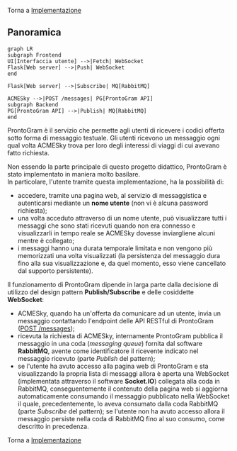 Torna a [Implementazione](../implementazione.md)

## Panoramica

```mermaid
graph LR
subgraph Frontend
UI[Interfaccia utente] -->|Fetch| WebSocket 
Flask[Web server] -->|Push| WebSocket
end

Flask[Web server] -->|Subscribe| MQ[RabbitMQ]

ACMESky -->|POST /messages| PG[ProntoGram API]
subgraph Backend
PG[ProntoGram API] -->|Publish| MQ[RabbitMQ]
end
```

ProntoGram è il servizio che permette agli utenti di ricevere i codici offerta sotto forma di messaggio testuale.
Gli utenti ricevono un messaggio ogni qual volta ACMESky trova per loro degli interessi di viaggi di cui avevano fatto richiesta.

Non essendo la parte principale di questo progetto didattico, ProntoGram è stato implementato in maniera molto basilare.  
In particolare, l'utente tramite questa implementazione, ha la possibilità di:

- accedere, tramite una pagina web, al servizio di messaggistica e autenticarsi mediante un **nome utente** (non vi è alcuna password richiesta);
- una volta acceduto attraverso di un nome utente, può visualizzare tutti i messaggi che sono stati ricevuti quando non era connesso e visualizzarli in tempo reale se ACMESky dovesse inviargliene alcuni mentre è collegato;
- i messaggi hanno una durata temporale limitata e non vengono più memorizzati una volta visualizzati (la persistenza del messaggio dura fino alla sua visualizzazione e, da quel momento, esso viene cancellato dal supporto persistente).

Il funzionamento di ProntoGram dipende in larga parte dalla decisione di utilizzo del design pattern **Publish/Subscribe** e delle cosiddette **WebSocket**:

- ACMESky, quando ha un'offerta da comunicare ad un utente, invia un messaggio contattando l'endpoint delle API RESTful di ProntoGram ([POST /messages](../serviziweb/prontogram.md#sendMessage));
- ricevuta la richiesta di ACMESky, internamente ProntoGram pubblica il messaggio in una coda (*messaging queue*) fornita dal software **RabbitMQ**, avente come identificatore il ricevente indicato nel messaggio ricevuto (parte *Publish* del pattern);
- se l'utente ha avuto accesso alla pagina web di ProntoGram e sta visualizzando la propria lista di messaggi allora è aperta una WebSocket (implementata attraverso il software **Socket.IO**) collegata alla coda in RabbitMQ, conseguentemente il contenuto della pagina web si aggiorna automaticamente consumando il messaggio pubblicato nella WebSocket il quale, precedentemente, lo aveva consumato dalla coda RabbitMQ (parte *Subscribe* del pattern); se l'utente non ha avuto accesso allora il messaggio persiste nella coda di RabbitMQ fino al suo consumo, come descritto in precedenza.

Torna a [Implementazione](../implementazione.md)